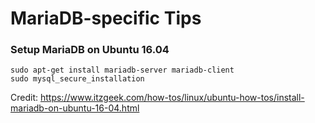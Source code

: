# MariaDB-specific Tips

### Setup MariaDB on Ubuntu 16.04

```
sudo apt-get install mariadb-server mariadb-client
sudo mysql_secure_installation
```

Credit: https://www.itzgeek.com/how-tos/linux/ubuntu-how-tos/install-mariadb-on-ubuntu-16-04.html
